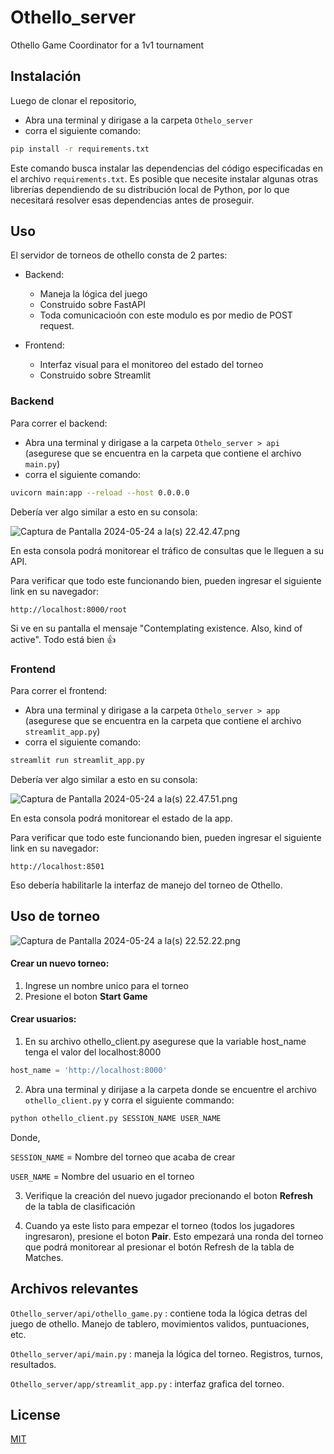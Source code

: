 # Othello_server
Othello Game Coordinator for a 1v1 tournament

## Instalación

Luego de clonar el repositorio, 

- Abra una terminal y dirigase a la carpeta `Othelo_server` 
- corra el siguiente comando:

```bash
pip install -r requirements.txt 
```
Este comando busca instalar las dependencias del código especificadas en el archivo `requirements.txt`. Es posible que necesite instalar algunas otras librerías dependiendo de su distribución local de Python, por lo que necesitará resolver esas dependencias antes de proseguir.  

## Uso

El servidor de torneos de othello consta de 2 partes: 

- Backend:
  - Maneja la lógica del juego
  - Construido sobre FastAPI 
  - Toda comunicacioón con este modulo es por medio de POST request. 

- Frontend:
  - Interfaz visual para el monitoreo del estado del torneo 
  - Construido sobre Streamlit

### Backend 

Para correr el backend: 

- Abra una terminal y dirigase a la carpeta `Othelo_server > api`  (asegurese que se encuentra en la carpeta que contiene el archivo `main.py`)
- corra el siguiente comando:

```bash
uvicorn main:app --reload --host 0.0.0.0
```
Debería ver algo similar a esto en su consola: 

![Captura de Pantalla 2024-05-24 a la(s) 22.42.47.png](..%2F..%2F..%2F..%2F..%2F..%2F..%2F..%2F..%2Fvar%2Ffolders%2Frl%2Fm1h3n2216rj8tsy10_f09lqm0000gn%2FT%2FTemporaryItems%2FNSIRD_screencaptureui_qcbKSx%2FCaptura%20de%20Pantalla%202024-05-24%20a%20la%28s%29%2022.42.47.png)

En esta consola podrá monitorear el tráfico de consultas que le lleguen a su API. 

Para verificar que todo este funcionando bien, pueden ingresar el siguiente link  en su navegador: 

```http request
http://localhost:8000/root
```

Si ve en su pantalla el mensaje "Contemplating existence. Also, kind of active". Todo está bien 👍

### Frontend 

Para correr el frontend: 

- Abra una terminal y dirigase a la carpeta `Othelo_server > app`  (asegurese que se encuentra en la carpeta que contiene el archivo `streamlit_app.py`)
- corra el siguiente comando:

```bash
streamlit run streamlit_app.py
```
Debería ver algo similar a esto en su consola: 

![Captura de Pantalla 2024-05-24 a la(s) 22.47.51.png](..%2F..%2F..%2F..%2F..%2F..%2F..%2F..%2F..%2Fvar%2Ffolders%2Frl%2Fm1h3n2216rj8tsy10_f09lqm0000gn%2FT%2FTemporaryItems%2FNSIRD_screencaptureui_np78tH%2FCaptura%20de%20Pantalla%202024-05-24%20a%20la%28s%29%2022.47.51.png)

En esta consola podrá monitorear el estado de la app. 

Para verificar que todo este funcionando bien, pueden ingresar el siguiente link  en su navegador: 

```http request
http://localhost:8501
```

Eso debería habilitarle la interfaz de manejo del torneo de Othello. 

## Uso de torneo

![Captura de Pantalla 2024-05-24 a la(s) 22.52.22.png](..%2F..%2F..%2F..%2F..%2F..%2F..%2F..%2F..%2Fvar%2Ffolders%2Frl%2Fm1h3n2216rj8tsy10_f09lqm0000gn%2FT%2FTemporaryItems%2FNSIRD_screencaptureui_EgX6Zx%2FCaptura%20de%20Pantalla%202024-05-24%20a%20la%28s%29%2022.52.22.png)

#### Crear un nuevo torneo:

1. Ingrese un nombre unico para el torneo
2. Presione el boton **Start Game**

#### Crear usuarios: 

1. En su archivo othello_client.py asegurese que la variable host_name tenga el valor del localhost:8000 
```python
host_name = 'http://localhost:8000'
```
2. Abra una terminal y dirijase a la carpeta donde se encuentre el archivo `othello_client.py` y corra el siguiente commando: 
```bash
python othello_client.py SESSION_NAME USER_NAME
```
Donde, 

`SESSION_NAME` = Nombre del torneo que acaba de crear

`USER_NAME` = Nombre del usuario en el torneo 

3. Verifique la creación del nuevo jugador precionando el boton **Refresh** de la tabla de clasificación 

4. Cuando ya este listo para empezar el torneo (todos los jugadores ingresaron), presione el boton **Pair**. Esto empezará una ronda del torneo que podrá monitorear al presionar el botón Refresh de la tabla de Matches.  

## Archivos relevantes 

`Othello_server/api/othello_game.py` : contiene toda la lógica detras del juego de othello. Manejo de tablero, movimientos validos, puntuaciones, etc. 

`Othello_server/api/main.py` : maneja la lógica del torneo. Registros, turnos, resultados. 

`Othello_server/app/streamlit_app.py` : interfaz grafica del torneo. 

## License

[MIT](https://choosealicense.com/licenses/mit/)